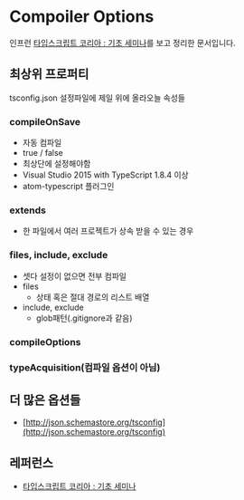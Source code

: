 # Compoiler Options

인프런 [타입스크립트 코리아 : 기초 세미나](https://www.inflearn.com/course/%ED%83%80%EC%9E%85%EC%8A%A4%ED%81%AC%EB%A6%BD%ED%8A%B8-%EC%BD%94%EB%A6%AC%EC%95%84-1705-%EA%B8%B0%EC%B4%88-%EC%84%B8%EB%AF%B8%EB%82%98/)를 보고 정리한 문서입니다.

## 최상위 프로퍼티
tsconfig.json 설정파일에 제일 위에 올라오늘 속성들

### compileOnSave
- 자동 컴파일
- true / false
- 최상단에 설정해야함
- Visual Studio 2015 with TypeScript 1.8.4 이상
- atom-typescript 플러그인


### extends
- 한 파일에서 여러 프로젝트가 상속 받을 수 있는 경우

### files, include, exclude
- 셋다 설정이 없으면 전부 컴파일
- files
    - 상태 혹은 절대 경로의 리스트 배열
- include, exclude
    - glob패턴(.gitignore과 같음)

### compileOptions

### typeAcquisition(컴파일 옵션이 아님)


## 더 많은 옵션들
- [http://json.schemastore.org/tsconfig](http://json.schemastore.org/tsconfig)
## 레퍼런스 
- [타입스크립트 코리아 : 기초 세미나](https://www.inflearn.com/course/%ED%83%80%EC%9E%85%EC%8A%A4%ED%81%AC%EB%A6%BD%ED%8A%B8-%EC%BD%94%EB%A6%AC%EC%95%84-1705-%EA%B8%B0%EC%B4%88-%EC%84%B8%EB%AF%B8%EB%82%98/)